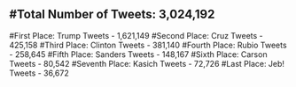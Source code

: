 #Total Number of Tweets: 3,024,192 
---
#First Place: Trump Tweets - 1,621,149
#Second Place: Cruz Tweets - 425,158
#Third Place: Clinton Tweets - 381,140
#Fourth Place: Rubio Tweets - 258,645
#Fifth Place: Sanders Tweets - 148,167
#Sixth Place: Carson Tweets - 80,542
#Seventh Place: Kasich Tweets - 72,726
#Last Place: Jeb! Tweets - 36,672
